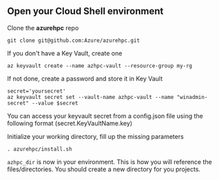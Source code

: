 ## Open your Cloud Shell environment

Clone the **azurehpc** repo

```
git clone git@github.com:Azure/azurehpc.git
```

If you don't have a Key Vault, create one

```
az keyvault create --name azhpc-vault --resource-group my-rg
``` 

If not done, create a password and store it in Key Vault

```
secret='yoursecret'
az keyvault secret set --vault-name azhpc-vault --name "winadmin-secret" --value $secret
```
You can access your keyvault secret from a config.json file using the following format (secret.KeyVaultName.key)

Initialize your working directory, fill up the missing parameters

```
. azurehpc/install.sh
```

`azhpc_dir` is now in your environment. This is how you will reference the files/directories.  You should create a new directory for you projects.


